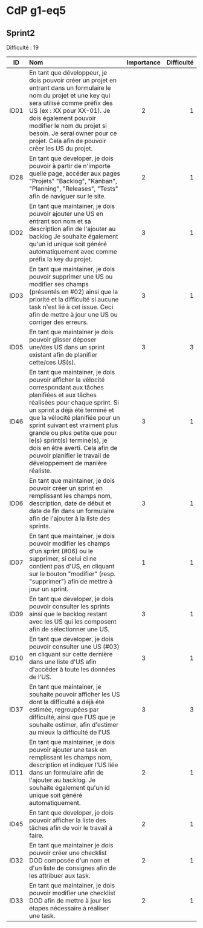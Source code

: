 # CdP g1-eq5

## Sprint2

Difficulté : 19

| ID   | Nom                                                                                                                                                                                                                                                                                                                                                                                                                   | Importance | Difficulté |
| ---- | :-------------------------------------------------------------------------------------------------------------------------------------------------------------------------------------------------------------------------------------------------------------------------------------------------------------------------------------------------------------------------------------------------------------------- | :--------: | ---------: |
| ID01 | En tant que développeur, je dois pouvoir créer un projet en entrant dans un formulaire le nom du projet et une key qui sera utilisé comme préfix des US (ex : XX pour XX-01). Je dois également pouvoir modifier le nom du projet si besoin. Je serai owner pour ce projet. Cela afin de pouvoir créer les US du projet.                                                                                              | 2          | 1          |
| ID28 | En tant que developer, je dois pouvoir à partir de n'importe quelle page, accéder aux pages "Projets" "Backlog", "Kanban", "Planning", "Releases", "Tests" afin de naviguer sur le site.                                                                                                                                                                                                                              | 2          | 1          |
| ID02 | En tant que maintainer, je dois pouvoir ajouter une US en entrant son nom et sa description afin de l'ajouter au backlog Je souhaite également qu'un id unique soit généré automatiquement avec comme préfix la key du projet.                                                                                                                                                                                        | 3          | 1          |
| ID03 | En tant que maintainer, je dois pouvoir supprimer une US ou modifier ses champs (présentés en #02) ainsi que la priorité et la difficulté si aucune task n'est lié à cet issue. Ceci afin de mettre à jour une US ou corriger des erreurs.                                                                                                                                                                            | 3          | 1          |
| ID05 | En tant que maintainer je dois pouvoir glisser déposer une/des US dans un sprint existant afin de planifier cette/ces US(s).                                                                                                                                                                                                                                                                                          | 3          | 3          |
| ID46 | En tant que maintainer, je dois pouvoir afficher la vélocité correspondant aux tâches planifiées et aux tâches réalisées pour chaque sprint. Si un sprint a déjà été terminé et que la vélocité planifiée pour un sprint suivant est vraiment plus grande ou plus petite que pour le(s) sprint(s) terminé(s), je dois en être averti. Cela afin de pouvoir planifier le travail de développement de manière réaliste. | 3          | 1          |
| ID06 | En tant que maintainer, je dois pouvoir créer un sprint en remplissant les champs nom, description, date de début et date de fin dans un formulaire afin de l'ajouter à la liste des sprints.                                                                                                                                                                                                                         | 3          | 1          |
| ID07 | En tant que maintainer, je dois pouvoir modifier les champs d'un sprint (#06) ou le supprimer, si celui ci ne contient pas d'US, en cliquant sur le bouton "modifier" (resp. "supprimer") afin de mettre à jour un sprint.                                                                                                                                                                                            | 1          | 1          |
| ID09 | En tant que developer, je dois pouvoir consulter les sprints ainsi que le backlog restant avec les US qui les composent afin de sélectionner une US.                                                                                                                                                                                                                                                                  | 3          | 1          |
| ID10 | En tant que developer, je dois pouvoir consulter une US (#03) en cliquant sur cette dernière dans une liste d'US afin d'accéder à toute les données de l'US.                                                                                                                                                                                                                                                          | 3          | 1          |
| ID37 | En tant que maintainer, je souhaite pouvoir afficher les US dont la difficulté a déjà été estimée, regroupées par difficulté, ainsi que l'US que je souhaite estimer, afin d'estimer au mieux la difficulté de l'US                                                                                                                                                                                                   | 3          | 3          |
| ID11 | En tant que maintainer, je dois pouvoir ajouter une task en remplissant les champs nom, description et indiquer l'US liée dans un formulaire afin de l'ajouter au backlog. Je souhaite également qu'un id unique soit généré automatiquement.                                                                                                                                                                         | 2          | 1          |
| ID45 | En tant que developer, je dois pouvoir afficher la liste des tâches afin de voir le travail à faire.                                                                                                                                                                                                                                                                                                                  | 2          | 1          |
| ID32 | En tant que maintainer je dois pouvoir créer une checklist DOD composée d'un nom et d'un liste de consignes afin de les attribuer aux task.                                                                                                                                                                                                                                                                           | 2          | 1          |
| ID33 | En tant que maintainer, je dois pouvoir modifier une checklist DOD afin de mettre à jour les étapes nécessaire à réaliser une task.                                                                                                                                                                                                                                                                                   | 2          | 1          |
